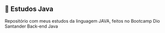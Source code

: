 ##  📖 Estudos Java
Repositório com meus estudos da linguagem JAVA, feitos no Bootcamp Dio Santander Back-end Java
